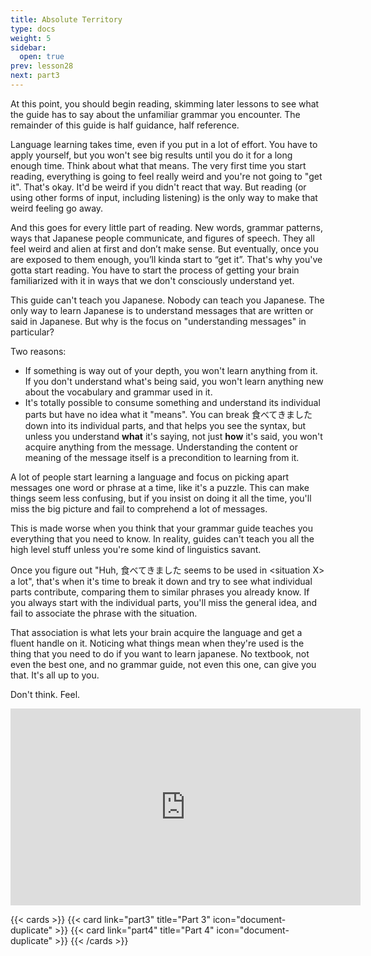 ```yaml
---
title: Absolute Territory
type: docs
weight: 5
sidebar:
  open: true
prev: lesson28
next: part3
---
```


At this point, you should begin reading, skimming later lessons to see what the guide has to say about the unfamiliar grammar you encounter. The remainder of this guide is half guidance, half reference.

Language learning takes time, even if you put in a lot of effort. You have to apply yourself, but you won't see big results until you do it for a long enough time. Think about what that means. The very first time you start reading, everything is going to feel really weird and you're not going to "get it". That's okay. It'd be weird if you didn't react that way. But reading (or using other forms of input, including listening) is the only way to make that weird feeling go away.

And this goes for every little part of reading. New words, grammar patterns, ways that Japanese people communicate, and figures of speech. They all feel weird and alien at first and don’t make sense. But eventually, once you are exposed to them enough, you’ll kinda start to “get it”. That's why you've gotta start reading. You have to start the process of getting your brain familiarized with it in ways that we don't consciously understand yet.

This guide can't teach you Japanese. Nobody can teach you Japanese. The only way to learn Japanese is to understand messages that are written or said in Japanese. But why is the focus on "understanding messages" in particular? 

Two reasons:

- If something is way out of your depth, you won't learn anything from it. If you don't understand what's being said, you won't learn anything new about the vocabulary and grammar used in it.  
- It's totally possible to consume something and understand its individual parts but have no idea what it "means". You can break 食べてきました down into its individual parts, and that helps you see the syntax, but unless you understand **what** it's saying, not just **how** it's said, you won't acquire anything from the message. Understanding the content or meaning of the message itself is a precondition to learning from it.

A lot of people start learning a language and focus on picking apart messages one word or phrase at a time, like it's a puzzle. This can make things seem less confusing, but if you insist on doing it all the time, you'll miss the big picture and fail to comprehend a lot of messages.

This is made worse when you think that your grammar guide teaches you everything that you need to know. In reality, guides can't teach you all the high level stuff unless you're some kind of linguistics savant.

Once you figure out "Huh, 食べてきました seems to be used in \<situation X\> a lot", that's when it's time to break it down and try to see what individual parts contribute, comparing them to similar phrases you already know. If you always start with the individual parts, you'll miss the general idea, and fail to associate the phrase with the situation.

That association is what lets your brain acquire the language and get a fluent handle on it. Noticing what things mean when they're used is the thing that you need to do if you want to learn japanese. No textbook, not even the best one, and no grammar guide, not even this one, can give you that. It's all up to you.

Don't think. Feel. 

<iframe width="560" height="315" src="https://www.youtube.com/embed/shgRN32ubag?si=DeSEOrwryaSpnG37" title="YouTube video player" frameborder="0" allow="accelerometer; autoplay; clipboard-write; encrypted-media; gyroscope; picture-in-picture; web-share" referrerpolicy="strict-origin-when-cross-origin" allowfullscreen></iframe>


<!--more-->

{{< cards >}}
  {{< card link="part3" title="Part 3" icon="document-duplicate" >}}
  {{< card link="part4" title="Part 4" icon="document-duplicate" >}}
{{< /cards >}}